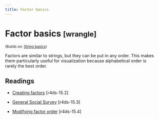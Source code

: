 ```yaml
---
title: Factor basics
---
```


<!-- Generated automatically from factor-basics.yml. Do not edit by hand -->

# Factor basics <small class='wrangle'>[wrangle]</small>
<small>(Builds on: [String basics](string-basics.md))</small>

Factors are similar to strings, but they can be put in any order. This
makes them particularly useful for visualization because alphabetical
order is rarely the best order.

## Readings

  * [Creating factors](http://r4ds.had.co.nz/factors.html#creating-factors) [r4ds-15.2]

  * [General Social Survey](http://r4ds.had.co.nz/factors.html#general-social-survey) [r4ds-15.3]

  * [Modifying factor order](http://r4ds.had.co.nz/factors.html#modifying-factor-order) [r4ds-15.4]



